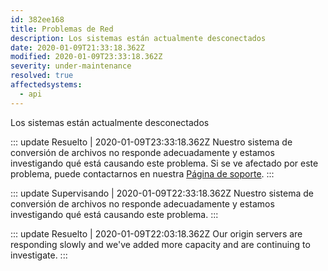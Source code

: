 ```yaml
---
id: 382ee168
title: Problemas de Red
description: Los sistemas están actualmente desconectados
date: 2020-01-09T21:33:18.362Z
modified: 2020-01-09T23:33:18.362Z
severity: under-maintenance
resolved: true
affectedsystems:
  - api
---
```


Los sistemas están actualmente desconectados


::: update Resuelto | 2020-01-09T23:33:18.362Z
Nuestro sistema de conversión de archivos no responde adecuadamente y estamos investigando qué está causando este problema. Si se ve afectado por este problema, puede contactarnos en nuestra [Página de soporte](https://demo.statusfy.co).
:::

::: update Supervisando | 2020-01-09T22:33:18.362Z
Nuestro sistema de conversión de archivos no responde adecuadamente y estamos investigando qué está causando este problema.
:::

::: update Resuelto | 2020-01-09T22:03:18.362Z
Our origin servers are responding slowly and we've added more capacity and are continuing to investigate.
:::

